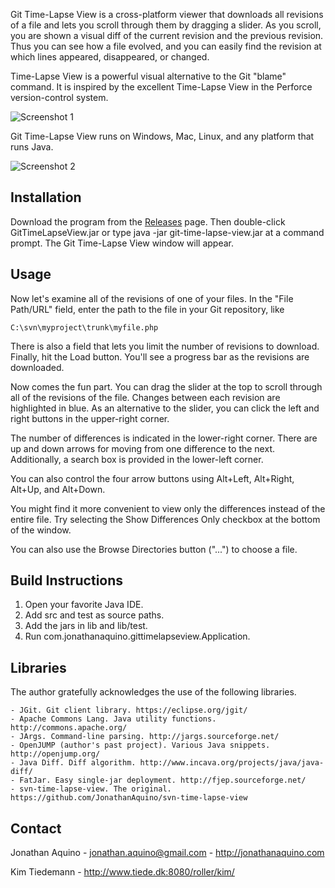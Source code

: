 Git Time-Lapse View is a cross-platform viewer that downloads all revisions of a
file and lets you scroll through them by dragging a slider. As you scroll, you
are shown a visual diff of the current revision and the previous revision. Thus
you can see how a file evolved, and you can easily find the revision at which
lines appeared, disappeared, or changed.

Time-Lapse View is a powerful visual alternative to the Git "blame"
command. It is inspired by the excellent Time-Lapse View in the Perforce
version-control system.

![Screenshot 1](http://farm3.static.flickr.com/2108/1587747884_5806f7463f_o.png)

Git Time-Lapse View runs on Windows, Mac, Linux, and any platform that runs Java.

![Screenshot 2](http://farm3.static.flickr.com/2017/1608790277_75f459f76e.jpg)


## Installation

Download the program from the [Releases](https://github.com/JonathanAquino/git-time-lapse-view/releases)
page. Then double-click GitTimeLapseView.jar or type java -jar git-time-lapse-view.jar
at a command prompt. The Git Time-Lapse View window will appear.


## Usage

Now let's examine all of the revisions of one of your files. In the "File
Path/URL" field, enter the path to the file in your Git repository, like

    C:\svn\myproject\trunk\myfile.php

There is also a field that lets you limit the number of revisions to download.
Finally, hit the Load button. You'll see a progress bar as the revisions are downloaded.

Now comes the fun part. You can drag the slider at the top to scroll through all
of the revisions of the file. Changes between each revision are highlighted in
blue. As an alternative to the slider, you can click the left and right buttons
in the upper-right corner.

The number of differences is indicated in the lower-right corner. There are up
and down arrows for moving from one difference to the next. Additionally, a
search box is provided in the lower-left corner.

You can also control the four arrow buttons using Alt+Left, Alt+Right, Alt+Up,
and Alt+Down.

You might find it more convenient to view only the differences instead of the
entire file. Try selecting the Show Differences Only checkbox at the bottom of
the window.

You can also use the Browse Directories button ("...") to choose a file.


## Build Instructions

1. Open your favorite Java IDE.
2. Add src and test as source paths.
3. Add the jars in lib and lib/test.
4. Run com.jonathanaquino.gittimelapseview.Application.


## Libraries

The author gratefully acknowledges the use of the following libraries.

    - JGit. Git client library. https://eclipse.org/jgit/
    - Apache Commons Lang. Java utility functions. http://commons.apache.org/
    - JArgs. Command-line parsing. http://jargs.sourceforge.net/
    - OpenJUMP (author's past project). Various Java snippets. http://openjump.org/
    - Java Diff. Diff algorithm. http://www.incava.org/projects/java/java-diff/
    - FatJar. Easy single-jar deployment. http://fjep.sourceforge.net/
    - svn-time-lapse-view. The original. https://github.com/JonathanAquino/svn-time-lapse-view


## Contact

Jonathan Aquino  -  jonathan.aquino@gmail.com  -  http://jonathanaquino.com

Kim Tiedemann  -  http://www.tiede.dk:8080/roller/kim/